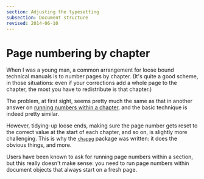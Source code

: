 ```yaml
---
section: Adjusting the typesetting
subsection: Document structure
revised: 2014-06-10
---
```

# Page numbering by chapter

When I was a young man, a common arrangement for loose bound technical
manuals is to number pages by chapter.  (It's quite a good scheme, in
those situations: even if your corrections add a whole page to the
chapter, the most you have to redistribute is that chapter.)

The problem, at first sight, seems pretty much the same as that in
another answer on
[running numbers within a chapter](FAQ-running-nos.md),
and the basic technique is indeed pretty similar.

However, tidying-up loose ends, making sure the page number gets reset
to the correct value at the start of each chapter, and so on, is
slightly more challenging.  This is why the [`chappg`](https://ctan.org/pkg/chappg) package
was written: it does the obvious things, and more.

Users have been known to ask for running page numbers within a
section, but this really doesn't make sense: you need to run page
numbers within document objects that always start on a fresh page.

